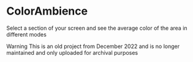 # ColorAmbience
Select a section of your screen and see the average color of the area in different modes

Warning
This is an old project from December 2022 and is no longer maintained and only uploaded for archival purposes
